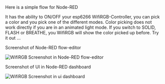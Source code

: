 Here is a simple flow for Node-RED

It has the ability to ON/OFF your esp6266 WifiRGB-Controller, you can pick a color and you pick one of the different modes.
Color picking does not work directly if you are in an animated light mode. If you switch to SOLID, FLASH or BREATHE, you WifiRGB
will show the color picked up before. Try it out ...

Screenshot of Node-RED flow-editor

![WifiRGB Screenshot in Node-RED flow-editor](imgs/nodered-flow.jpg?raw=true "Title")

Screenshot of UI in Node-RED dashboard

![WifiRGB Screenshot in ui dashboard](imgs/nodered-ui.jpg?raw=true "Title")
